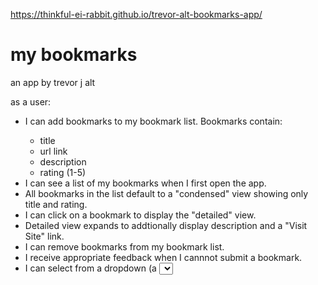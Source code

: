 https://thinkful-ei-rabbit.github.io/trevor-alt-bookmarks-app/

<h1>my bookmarks</h1>

an app by trevor j alt

as a user:
<ul>
<li>I can add bookmarks to my bookmark list.  Bookmarks contain:</li>
  <ul>
    <li>title</li>
    <li>url link</li>
    <li>description</li>
    <li>rating (1-5)</li>
  </ul>
<li>I can see a list of my bookmarks when I first open the app.</li>
<li>All bookmarks in the list default to a "condensed" view showing only title and rating.</li>
<li>I can click on a bookmark to display the "detailed" view.</li>
<li>Detailed view expands to addtionally display description and a "Visit Site" link.</li>
<li>I can remove bookmarks from my bookmark list.</li>
<li>I receive appropriate feedback when I cannnot submit a bookmark.</li>
<li>I can select from a dropdown (a <select> element) a "minimum rating" to filter the list by all bookmarks rated at or above the chosen selection.</li>
